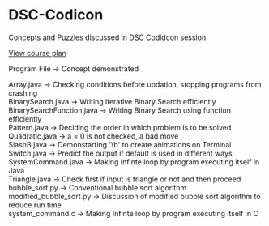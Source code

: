 # DSC-Codicon
Concepts and Puzzles discussed in DSC Codidcon session

<a href="https://drive.google.com/file/d/1bLIFwjT8JaDRWua4Cy1gelDyoBx6Pfv_/view?usp=sharing">View course plan</a>

Program File -> Concept demonstrated

Array.java -> Checking conditions before updation, stopping programs from crashing<br>
BinarySearch.java -> Writing iterative Binary Search efficiently<br>
BinarySearchFunction.java -> Writing Binary Search using function efficiently<br>
Pattern.java -> Deciding the order in which problem is to be solved<br>
Quadratic.java -> a = 0 is not checked, a bad move<br>
SlashB.java -> Demonstarting '\b' to create animations on Terminal<br>
Switch.java -> Predict the output if default is used in different ways<br>
SystemCommand.java -> Making Infinte loop by program executing itself in Java<br>
Triangle.java -> Check first if input is triangle or not and then proceed<br>
bubble_sort.py -> Conventional bubble sort algorithm<br>
modified_bubble_sort.py -> Discussion of modified bubble sort algorithm to reduce run time<br>
system_command.c -> Making Infinte loop by program executing itself in C<br>

